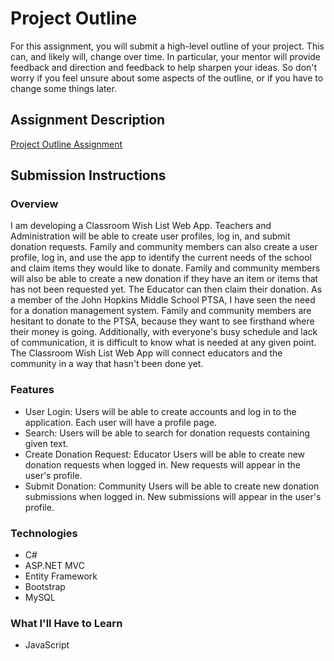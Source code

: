 # Project Outline
For this assignment, you will submit a high-level outline of your project. This can, and likely will, change over time. In particular, your mentor will provide feedback and direction and feedback to help sharpen your ideas. So don't worry if you feel unsure about some aspects of the outline, or if you have to change some things later.

## Assignment Description
[Project Outline Assignment](https://education.launchcode.org/liftoff/assignments/project-outline/)

## Submission Instructions

### Overview
I am developing a Classroom Wish List Web App. Teachers and Administration will be able to create user profiles, log in, and submit donation requests. Family and community
members can also create a user profile, log in, and use the app to identify the current needs of the school and claim items they would like to donate. Family and community
members will also be able to create a new donation if they have an item or items that has not been requested yet. The Educator can then claim their donation. As a member of the
John Hopkins Middle School PTSA, I have seen the need for a donation management system. Family and community members are hesitant to donate to the PTSA, because they want
to see firsthand where their money is going. Additionally, with everyone's busy schedule and lack of communication, it is difficult to know what is needed at any given point. 
The Classroom Wish List Web App will connect educators and the community in a way that hasn't been done yet.

### Features
- User Login: Users will be able to create accounts and log in to the application. Each user will have a profile page.
- Search: Users will be able to search for donation requests containing given text.
- Create Donation Request: Educator Users will be able to create new donation requests when logged in. New requests will appear in the user's profile.
- Submit Donation: Community Users will be able to create new donation submissions when logged in. New submissions will appear in the user's profile.

### Technologies
- C#
- ASP.NET MVC
- Entity Framework
- Bootstrap
- MySQL

### What I'll Have to Learn
- JavaScript